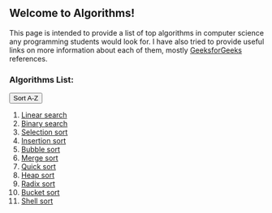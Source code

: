 ## Welcome to Algorithms!

This page is intended to provide a list of top algorithms in computer science any programming students would look for. I have also tried to provide useful links on more information about each of them, mostly <a href="https://www.geeksforgeeks.org/" target="_blank">GeeksforGeeks</a> references.

### Algorithms List:
<button onclick="sortList(document.getElementsByClassName('list')[0]);">Sort A-Z</button>

<ol id="id01" class="list">
  <li id='Linear search'><a href="https://www.geeksforgeeks.org/linear-search/" target="_blank">Linear search</a></li>
  <li id='Binary search'><a href="http://geeksquiz.com/binary-search/" target="_blank">Binary search</a></li>  
  
  <li id='Selection sort'><a href="http://geeksquiz.com/selection-sort/" target="_blank">Selection sort</a></li>
  <li id='Insertion sort'><a href="http://geeksquiz.com/insertion-sort/" target="_blank">Insertion sort</a></li>
  <li id='Bubble sort'><a href="http://geeksquiz.com/bubble-sort/" target="_blank">Bubble sort</a></li>
  <li id='Merge sort'><a href="http://geeksquiz.com/merge-sort/" target="_blank">Merge sort</a></li>
  <li id='Quick sort'><a href="http://geeksquiz.com/quick-sort/" target="_blank">Quick sort</a></li>
  <li id='Heap sort'><a href="http://geeksquiz.com/heap-sort/" target="_blank">Heap sort</a></li>
  <li id='Radix sort'><a href="https://www.geeksforgeeks.org/radix-sort/" target="_blank">Radix sort</a></li>
  <li id='Bucket sort'><a href="https://www.geeksforgeeks.org/bucket-sort-2/" target="_blank">Bucket sort</a></li>
  <li id='Shell sort'><a href="https://www.geeksforgeeks.org/shellsort/" target="_blank">Shell sort</a></li>  
  
  
  
</ol>

<script>
// Reference: this script is from https://stackoverflow.com/questions/8837191/sort-an-html-list-with-javascript
function sortList(ul){  
    var new_ul = ul.cloneNode(false);

    // Add all lis to an array
    var lis = [];
    for(var i = ul.childNodes.length; i--;){
        if(ul.childNodes[i].nodeName === 'LI')
            lis.push(ul.childNodes[i]);
    }

    // Sort the lis in descending order
    lis.sort(function(a, b){
       return parseInt(b.childNodes[0].data , 10) - 
              parseInt(a.childNodes[0].data , 10);
    });

    // Add them into the ul in order
    for(var i = 0; i < lis.length; i++)
        new_ul.appendChild(lis[i]);
    ul.parentNode.replaceChild(new_ul, ul);
}
</script>
